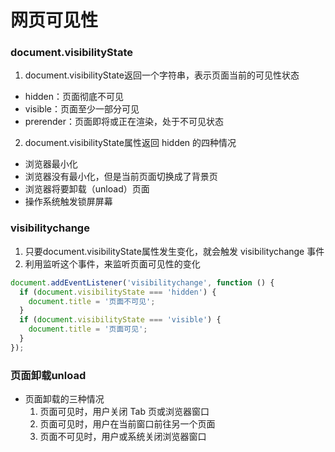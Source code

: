 # 网页可见性

### document.visibilityState
1.  document.visibilityState返回一个字符串，表示页面当前的可见性状态
  - hidden：页面彻底不可见
  - visible：页面至少一部分可见
  - prerender：页面即将或正在渲染，处于不可见状态
2.  document.visibilityState属性返回 hidden 的四种情况
  - 浏览器最小化
  - 浏览器没有最小化，但是当前页面切换成了背景页
  - 浏览器将要卸载（unload）页面
  - 操作系统触发锁屏屏幕

### visibilitychange
1.  只要document.visibilityState属性发生变化，就会触发 visibilitychange 事件
2.  利用监听这个事件，来监听页面可见性的变化
  ```js
  document.addEventListener('visibilitychange', function () {
    if (document.visibilityState === 'hidden') {
      document.title = '页面不可见';
    }
    if (document.visibilityState === 'visible') {
      document.title = '页面可见';
    }
  });
  ```

### 页面卸载unload
- 页面卸载的三种情况
  1.  页面可见时，用户关闭 Tab 页或浏览器窗口
  2.  页面可见时，用户在当前窗口前往另一个页面
  3.  页面不可见时，用户或系统关闭浏览器窗口

### 